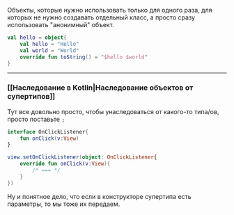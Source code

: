 Объекты, которые нужно использовать только для одного раза, для которых не нужно создавать отдельный класс, а просто сразу использовать "анонимный" объект.

```kotlin
val hello = object{
	val hello = "Hello"
	val world = "World"
	override fun toString() = "$hello $world"
}
```

---
### [[Наследование в Kotlin|Наследование объектов от супертипов]]

Тут все довольно просто, чтобы унаследоваться от какого-то типа/ов, просто поставьте `;`

```kotlin
interface OnClickListener{
	fun onClick(v:View)
}

view.setOnClickListener(object: OnClickListener{
	override fun onClick(v:View){
		/* === */
	}
})
```

Ну и понятное дело, что если в конструкторе супертипа есть параметры, то мы тоже их передаем.